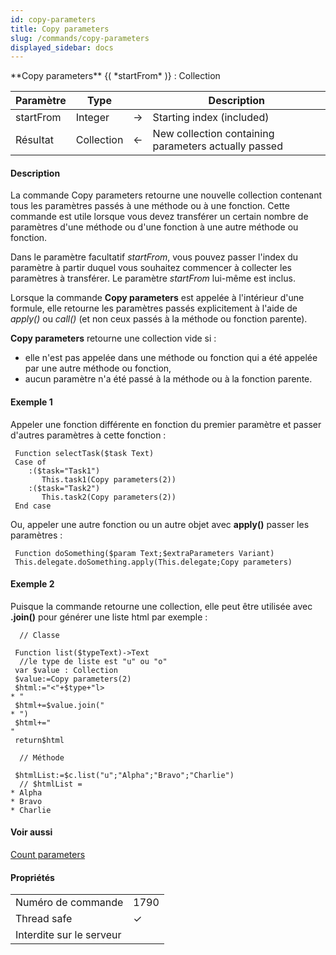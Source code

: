 ```yaml
---
id: copy-parameters
title: Copy parameters
slug: /commands/copy-parameters
displayed_sidebar: docs
---
```


<!--REF #_command_.Copy parameters.Syntax-->**Copy parameters** {( *startFrom* )} : Collection<!-- END REF-->
<!--REF #_command_.Copy parameters.Params-->
| Paramètre | Type |  | Description |
| --- | --- | --- | --- |
| startFrom | Integer | &#8594;  | Starting index (included) |
| Résultat | Collection | &#8592; | New collection containing parameters actually passed |

<!-- END REF-->

#### Description 

<!--REF #_command_.Copy parameters.Summary-->La commande Copy parameters retourne une nouvelle collection contenant tous les paramètres passés à une méthode ou à une fonction.<!-- END REF--> Cette commande est utile lorsque vous devez transférer un certain nombre de paramètres d'une méthode ou d'une fonction à une autre méthode ou fonction. 

Dans le paramètre facultatif *startFrom*, vous pouvez passer l'index du paramètre à partir duquel vous souhaitez commencer à collecter les paramètres à transférer. Le paramètre *startFrom* lui-même est inclus. 

Lorsque la commande **Copy parameters** est appelée à l'intérieur d'une formule, elle retourne les paramètres passés explicitement à l'aide de *apply()* ou *call()* (et non ceux passés à la méthode ou fonction parente). 

**Copy parameters** retourne une collection vide si :

* elle n'est pas appelée dans une méthode ou fonction qui a été appelée par une autre méthode ou fonction,
* aucun paramètre n'a été passé à la méthode ou à la fonction parente.

#### Exemple 1 

Appeler une fonction différente en fonction du premier paramètre et passer d'autres paramètres à cette fonction :

```4d
 Function selectTask($task Text)
 Case of
    :($task="Task1")
       This.task1(Copy parameters(2))
    :($task="Task2")
       This.task2(Copy parameters(2))
 End case
```

Ou, appeler une autre fonction ou un autre objet avec **apply()** passer les paramètres :

```4d
 Function doSomething($param Text;$extraParameters Variant)
 This.delegate.doSomething.apply(This.delegate;Copy parameters)
```

#### Exemple 2 

Puisque la commande retourne une collection, elle peut être utilisée avec **.join()** pour générer une liste html par exemple :

```4d
  // Classe
 
 Function list($typeText)->Text
  //le type de liste est "u" ou "o"
 var $value : Collection
 $value:=Copy parameters(2)
 $html:="<"+$type+"l>
* "  
 $html+=$value.join("
* ")  
 $html+="
"
 return$html
 
  // Méthode
 
 $htmlList:=$c.list("u";"Alpha";"Bravo";"Charlie")
  // $htmlList = 
* Alpha
* Bravo
* Charlie

```

#### Voir aussi 

[Count parameters](count-parameters.md)  

#### Propriétés
|  |  |
| --- | --- |
| Numéro de commande | 1790 |
| Thread safe | &check; |
| Interdite sur le serveur ||


